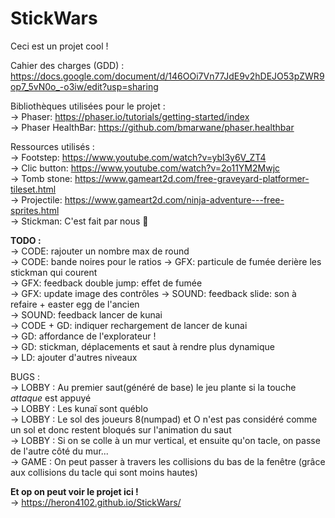 StickWars
=========

Ceci est un projet cool !  
   
Cahier des charges (GDD) : https://docs.google.com/document/d/146OOi7Vn77JdE9v2hDEJO53pZWR9op7_5vN0o_-o3iw/edit?usp=sharing  
  
Bibliothèques utilisées pour le projet :  
-\> Phaser: https://phaser.io/tutorials/getting-started/index  
-\> Phaser HealthBar: https://github.com/bmarwane/phaser.healthbar  
  
Ressources utilisés :  
-\> Footstep: https://www.youtube.com/watch?v=ybl3y6V_ZT4  
-\> Clic button: https://www.youtube.com/watch?v=2o11YM2Mwjc  
-\> Tomb stone: https://www.gameart2d.com/free-graveyard-platformer-tileset.html  
-\> Projectile: https://www.gameart2d.com/ninja-adventure---free-sprites.html  
-\> Stickman: C'est fait par nous 🤘   

  
**TODO :**    
-\> CODE: rajouter un nombre max de round  
-\> CODE: bande noires pour le ratios
-\> GFX: particule de fumée derière les stickman qui courent  
-\> GFX: feedback double jump: effet de fumée  
-\> GFX: update image des contrôles
-\> SOUND: feedback slide: son à refaire + easter egg de l'ancien  
-\> SOUND: feedback lancer de kunai  
-\> CODE + GD: indiquer rechargement de lancer de kunai  
-\> GD: affordance de l'explorateur !  
-\> GD: stickman, déplacements et saut à rendre plus dynamique  
-\> LD: ajouter d'autres niveaux  
  
  
BUGS :  
-\> LOBBY : Au premier saut(généré de base) le jeu plante si la touche *attaque* est appuyé  
-\> LOBBY : Les kunaï sont québlo  
-\> LOBBY : Le sol des  joueurs 8(numpad) et O n'est pas considéré comme un sol et donc restent bloqués sur l'animation du saut   
-\> LOBBY : Si on se colle à un mur vertical, et ensuite qu'on tacle, on passe de l'autre côté du mur...  
-\> GAME : On peut passer à travers les collisions du bas de la fenêtre (grâce aux collisions du tacle qui sont moins hautes)  
  
**Et op on peut voir le projet ici !**  
-\> https://heron4102.github.io/StickWars/  
  
